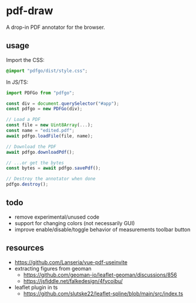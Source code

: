 # pdf-draw
A drop-in PDF annotator for the browser.

## usage
Import the CSS:
```css
@import "pdfgo/dist/style.css";
```

In JS/TS:
```js
import PDFGo from "pdfgo";

const div = document.querySelector("#app");
const pdfgo = new PDFGo(div);

// Load a PDF
const file = new Uint8Array(...);
const name = "edited.pdf";
await pdfgo.loadFile(file, name);

// Download the PDF
await pdfgo.downloadPdf();

// ...or get the bytes
const bytes = await pdfgo.savePdf();

// Destroy the annotator when done
pdfgo.destroy();
```

## todo
- remove experimental/unused code
- support for changing colors (not necessarily GUI)
- improve enable/disable/toggle behavior of measurements toolbar button

## resources
- https://github.com/Lanseria/vue-pdf-useinvite
- extracting figures from geoman
  - https://github.com/geoman-io/leaflet-geoman/discussions/856
  - https://jsfiddle.net/falkedesign/4fycojbu/
- leaflet plugin in ts
  - https://github.com/slutske22/leaflet-spline/blob/main/src/index.ts
